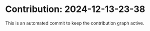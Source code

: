 # Contribution: 2024-12-13-23-38
This is an automated commit to keep the contribution graph active.

